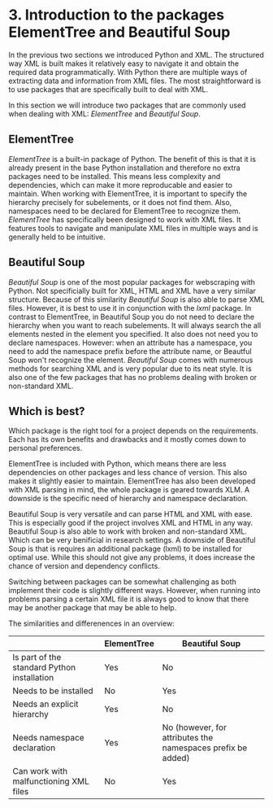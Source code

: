 # 3. Introduction to the packages ElementTree and Beautiful Soup

In the previous two sections we introduced Python and XML. The structured way XML is built makes it relatively easy to navigate it and obtain the required data programmatically. 
With Python there are multiple ways of extracting data and information from XML files. The most straightforward is to use packages that are specifically built to deal with XML.

In this section we will introduce two packages that are commonly used when dealing with XML: *ElementTree* and *Beautiful Soup*.

## ElementTree

*ElementTree* is a built-in package of Python. The benefit of this is that it is already present in the base Python installation and therefore no extra packages need to be installed. 
This means less complexity and dependencies, which can make it more reproducable and easier to maintain.
When working with ElementTree, it is important to specify the hierarchy precisely for subelements, or it does not find them. Also, namespaces need to be declared for ElementTree to recognize them. 
*ElementTree* has specifically been designed to work with XML files. It features tools to navigate and manipulate XML files in multiple ways and is generally held to be intuitive.

## Beautiful Soup
 
*Beautiful Soup* is one of the most popular packages for webscraping with Python. Not specificially built for XML, HTML and XML have a very similar structure. Because of this similarity *Beautiful Soup* is also able to parse XML files. 
However, it is best to use it in conjunction with the *lxml* package. In contrast to ElementTree, in Beautiful Soup you do not need to declare the hierarchy when you want to reach subelements. 
It will always search the all elements nested in the element you specified. It also does not need you to declare namespaces. However: when an attribute has a namespace, you need to add the namespace prefix before the attribute name, or Beautful Soup won't recognize the element.
*Beautiful Soup* comes with numerous methods for searching XML and is very popular due to its neat style. It is also one of the few packages that has no problems dealing with broken or non-standard XML.
 
## Which is best?

Which package is the right tool for a project depends on the requirements. Each has its own benefits and drawbacks and it mostly comes down to personal preferences. 

ElementTree is included with Python, which means there are less dependencies on other packages and less chance of version. This also makes it slightly easier to maintain. 
ElementTree has also been developed with XML parsing in mind, the whole package is geared towards XLM.
A downside is the specific need of hierarchy and namespace declaration. 

Beautiful Soup is very versatile and can parse HTML and XML with ease. This is especially good if the project involves XML and HTML in any way.
Beautiful Soup is also able to work with broken and non-standard XML. Which can be very benificial in research settings.
A downside of Beautiful Soup is that is requires an additional package (lxml) to be installed for optimal use. While this should not give any problems, it does increase the chance of version and dependency conflicts.

Switching between packages can be somewhat challenging as both implement their code is slightly different ways. However, when running into problems parsing a certain XML file it is always good to know that there may be another package that may be able to help.

The similarities and differenences in an overview:

|                              					| ElementTree | Beautiful Soup                                              |
|-----------------------------------------------|-------------|-------------------------------------------------------------|
| Is part of the standard Python installation 	| Yes 		  | No 															|
| Needs to be installed        					| No          | Yes                                                         |  
| Needs an explicit hierarchy 					| Yes         | No                                                          |  
| Needs namespace declaration  					| Yes         | No (however, for attributes the namespaces prefix be added) | 
| Can work with malfunctioning XML files 		| No 		  | Yes 														|